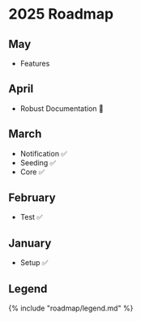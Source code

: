 # 2025 Roadmap

## May

- Features

## April

- Robust Documentation 🚧

## March

- Notification ✅
- Seeding ✅
- Core ✅

## February

- Test ✅

## January

- Setup ✅

## Legend

{% include "roadmap/legend.md" %}